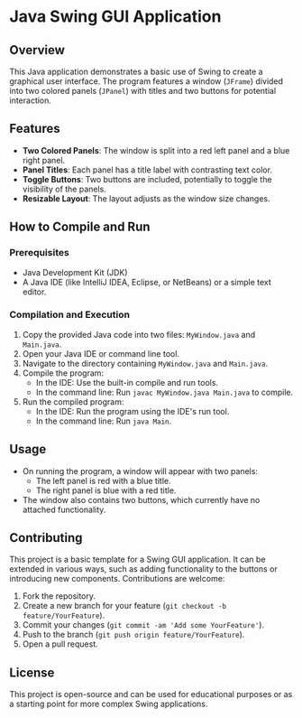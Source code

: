# Java Swing GUI Application

## Overview

This Java application demonstrates a basic use of Swing to create a graphical user interface. The program features a window (`JFrame`) divided into two colored panels (`JPanel`) with titles and two buttons for potential interaction.

## Features

- **Two Colored Panels**: The window is split into a red left panel and a blue right panel.
- **Panel Titles**: Each panel has a title label with contrasting text color.
- **Toggle Buttons**: Two buttons are included, potentially to toggle the visibility of the panels.
- **Resizable Layout**: The layout adjusts as the window size changes.

## How to Compile and Run

### Prerequisites

- Java Development Kit (JDK)
- A Java IDE (like IntelliJ IDEA, Eclipse, or NetBeans) or a simple text editor.

### Compilation and Execution

1. Copy the provided Java code into two files: `MyWindow.java` and `Main.java`.
2. Open your Java IDE or command line tool.
3. Navigate to the directory containing `MyWindow.java` and `Main.java`.
4. Compile the program:
   - In the IDE: Use the built-in compile and run tools.
   - In the command line: Run `javac MyWindow.java Main.java` to compile.
5. Run the compiled program:
   - In the IDE: Run the program using the IDE's run tool.
   - In the command line: Run `java Main`.

## Usage

- On running the program, a window will appear with two panels:
  - The left panel is red with a blue title.
  - The right panel is blue with a red title.
- The window also contains two buttons, which currently have no attached functionality.

## Contributing

This project is a basic template for a Swing GUI application. It can be extended in various ways, such as adding functionality to the buttons or introducing new components. Contributions are welcome:

1. Fork the repository.
2. Create a new branch for your feature (`git checkout -b feature/YourFeature`).
3. Commit your changes (`git commit -am 'Add some YourFeature'`).
4. Push to the branch (`git push origin feature/YourFeature`).
5. Open a pull request.

## License

This project is open-source and can be used for educational purposes or as a starting point for more complex Swing applications.

